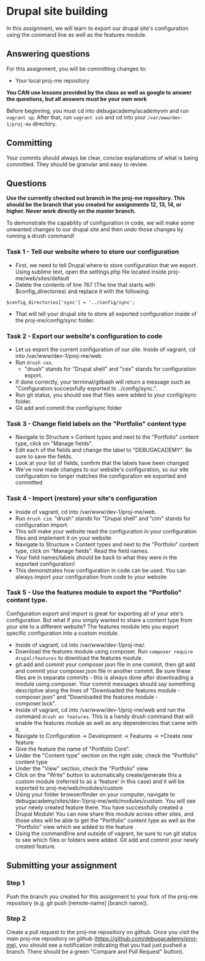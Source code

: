 # Drupal site building
In this assignment, we will learn to export our drupal site's configuration using the command line as well as the features module.

## Answering questions
For this assignment, you will be committing changes to:  
- Your local proj-me repository

**You CAN use lessons provided by the class as well as google to answer the questions, but all answers must be your own work**  

Before beginning, you must cd into debugacademy/academyvm and run ```vagrant up```. After that, run ```vagrant ssh``` and cd into your `/var/www/dev-1/proj-me` directory.

## Committing
Your commits should always be clear, concise explanations of what is being committed. They should be granular and easy to review.

## Questions
**Use the currently checked out branch in the proj-me repository. This should be the branch that you created for assignments 12, 13, 14, or higher. Never work directly on the master branch.**  

To demonstrate the capability of configuration in code, we will make some unwanted changes to our drupal site and then undo those changes by running a drush command!

### Task 1 - Tell our website where to store our configuration
- First, we need to tell Drupal where to store configuration that we export. Using sublime text, open the settings.php file located inside proj-me/web/sites/default
- Delete the contents of line 767 (The line that starts with $config_directories) and replace it with the following:
```
$config_directories['sync'] = '../config/sync';
```
- That will tell your drupal site to store all exported configuration inside of the proj-me/config/sync folder.

### Task 2 - Export our website's configuration to code
- Let us export the current configuration of our site. Inside of vagrant, cd into /var/www/dev-1/proj-me/web
- Run ```drush cex```.
  - "drush" stands for "Drupal shell" and "cex" stands for configuration export.
- If done correctly, your terminal/gitbash will return a message such as "Configuration successfully exported to ../config/sync.".
- Run git status, you should see that files were added to your config/sync folder.
- Git add and commit the config/sync folder

### Task 3 - Change field labels on the "Portfolio" content type
- Navigate to Structure » Content types and next to the "Portfolio" content type, click on "Manage fields".
- Edit each of the fields and change the label to "DEBUGACADEMY". Be sure to save the fields.
- Look at your list of fields, confirm that the labels have been changed
- We've now made changes to our website's configuration, so our site configuration no longer matches the configuration we exported and committed

### Task 4 - Import (restore) your site's configuration
- Inside of vagrant, cd into /var/www/dev-1/proj-me/web.
- Run ```drush cim```. "drush" stands for "Drupal shell" and "cim" stands for configuration import.
- This will make your website read the configuration in your configuration files and implement it on your website
- Navigate to Structure » Content types and next to the "Portfolio" content type, click on "Manage fields". Read the field names.
- Your field names/labels should be back to what they were in the exported configuration! 
- This demonstrates how configuration in code can be used. You can always import your configuration from code to your website

### Task 5 - Use the features module to export the "Portfolio" content type.
Configuration export and import is great for exporting all of your site's configuration. But what if you simply wanted to share a content type from your site to a different website? The features module lets you export specific configuration into a custom module.

- Inside of vagrant, cd into /var/www/dev-1/proj-me/.
- Download the features module using composer. Run ```composer require drupal/features``` to download the features module.
- git add and commit your composer.json file in one commit, then git add and commit your composer.json file in another commit. Be sure these files are in separate commits - this is always done after downloading a module using composer. Your commit messages should say something descriptive along the lines of "Downloaded the features module - composer.json" and "Downloaded the features module - composer.lock".
- Inside of vagrant, cd into /var/www/dev-1/proj-me/web and run the command ```drush en features```. This is a handy drush command that will enable the features module as well as any dependencies that came with it.
- Navigate to Configuration -> Development -> Features -> +Create new feature
- Give the feature the name of "Portfolio Core".
- Under the "Content type" section on the right side, check the "Portfolio" content type
- Under the "View" section, check the "Portfolio" view
- Click on the "Write" button to automatically create/generate this a custom module (referred to as a 'feature' in this case) and it will be exported to proj-me/web/modules/custom
- Using your folder browser/finder on your computer, navigate to debugacademy/sites/dev-1/proj-me/web/modules/custom. You will see your newly created feature there. You have successfully created a Drupal Module! You can now share this module across other sites, and those sites will be able to get the "Portfolio" content type as well as the "Portfolio" view which we added to the feature
- Using the commandline and outside of vagrant, be sure to run git status to see which files or folders were added. Git add and commit your newly created feature.

## Submitting your assignment

### Step 1
Push the branch you created for this assignment to your fork of the proj-me repository (e.g. git push [remote-name] [branch name]).

### Step 2
Create a pull request to the proj-me repositiory on github. Once you visit the main proj-me repository on github (https://github.com/debugacademy/proj-me), you should see a notification indicating that you had just pushed a branch. There should be a green "Compare and Pull Request" button).
